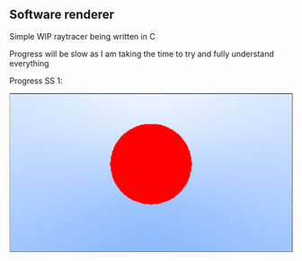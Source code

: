 ## Software renderer

Simple WIP raytracer being written in C

Progress will be slow as I am taking the time to try and fully understand everything

Progress SS 1:

![EX1](meta/res/ex1.png)
